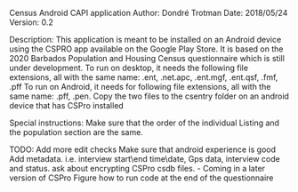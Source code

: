Census Android CAPI application
Author: Dondré Trotman
Date: 2018/05/24
Version: 0.2

Description:
This application is meant to be installed on an Android device using the CSPRO app available on the Google Play Store.
It is based on the 2020 Barbados Population and Housing Census questionnaire which is still under development.
To run on desktop, it needs the following file extensions, all with the same name:
.ent, .net.apc, .ent.mgf, .ent.qsf, .fmf, .pff
To run on Android, it needs for following file extensions, all with the same name:
.pff, .pen. Copy the two files to the csentry folder on an android device that has CSPro installed

Special instructions: 
Make sure that the order of the individual Listing and the population section are the same.

TODO:
Add more edit checks
Make sure that android experience is good
Add metadata. i.e. interview start\end time\date, Gps data, interview code and status.
ask about encrypting CSPro csdb files. - Coming in a later version of CSPro
Figure how to run code at the end of the questionnaire
